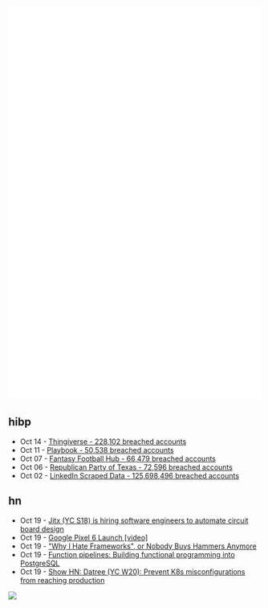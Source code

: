 ![Metrics](https://raw.githubusercontent.com/phixion/phixion/master/metrics.svg)

## hibp

<!--
for https://github.com/phixion/phixion/blob/main/.github/workflows/feeds.yml
-->
<!--START_SECTION:haveibeenpwnd-->
- Oct 14 - [Thingiverse - 228,102 breached accounts](https://haveibeenpwned.com/PwnedWebsites#Thingiverse)
- Oct 11 - [Playbook - 50,538 breached accounts](https://haveibeenpwned.com/PwnedWebsites#Playbook)
- Oct 07 - [Fantasy Football Hub - 66,479 breached accounts](https://haveibeenpwned.com/PwnedWebsites#FantasyFootballHub)
- Oct 06 - [Republican Party of Texas - 72,596 breached accounts](https://haveibeenpwned.com/PwnedWebsites#RepublicanPartyOfTexas)
- Oct 02 - [LinkedIn Scraped Data - 125,698,496 breached accounts](https://haveibeenpwned.com/PwnedWebsites#LinkedInScrape)
<!--END_SECTION:haveibeenpwnd-->

## hn

<!--
for https://github.com/phixion/phixion/blob/main/.github/workflows/feeds.yml
-->
<!--START_SECTION:hn-->
- Oct 19 - [Jitx (YC S18) is hiring software engineers to automate circuit board design](https://www.jitx.com/careers)
- Oct 19 - [Google Pixel 6 Launch [video]](https://pixelevent.withgoogle.com/)
- Oct 19 - ["Why I Hate Frameworks", or Nobody Buys Hammers Anymore](https://www.fredrikholmqvist.com/pages/why-i-hate-frameworks.html)
- Oct 19 - [Function pipelines: Building functional programming into PostgreSQL](https://blog.timescale.com/blog/function-pipelines-building-functional-programming-into-postgresql-using-custom-operators/)
- Oct 19 - [Show HN: Datree (YC W20): Prevent K8s misconfigurations from reaching production](https://news.ycombinator.com/item?id=28918850)
<!--END_SECTION:hn-->

<!--
for https://yhype.me
-->
![](https://hit.yhype.me/github/profile?user_id=13013670)
